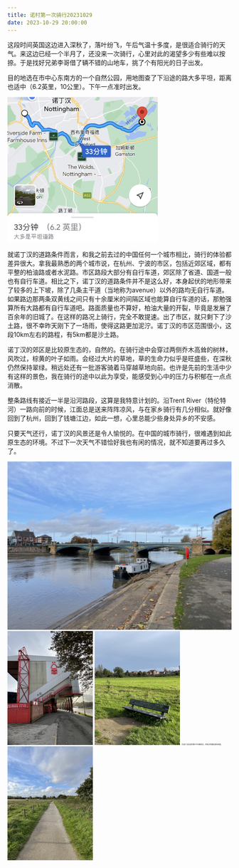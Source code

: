 ```yaml
---
title: 诺村第一次骑行20231029
date: 2023-10-29 20:00:00
---
```


这段时间英国这边进入深秋了，落叶纷飞，午后气温十多度，是很适合骑行的天气。来这边已经一个半月了，还没来一次骑行，心里对此的渴望多少有些难以按捺。于是找好兄弟李哥借了辆不错的山地车，挑了个有阳光的日子出发。

目的地选在市中心东南方的一个自然公园，用地图查了下沿途的路大多平坦，距离也适中（6.2英里，10公里）。下午一点准时出发。

<img src="/img/1029-1.jpg" alt="计划路线" style="zoom: 33%;" />

就诺丁汉的道路条件而言，和我之前去过的中国任何一个城市相比，骑行的体验都差异很大。拿我最熟悉的两个城市说，在杭州、宁波的市区，包括近郊区域，都有平整的柏油路或者水泥路。市区路段大部分有自行车道，郊区除了省道、国道一般也有自行车道。相比之下，诺丁汉的道路条件并不是这么好，本身起伏的地形带来了较多的上下坡，除了几条主干道（当地称为avenue）以外的路均无自行车道。如果路边那两条双黄线之间只有十余厘米的间隔区域也能算自行车道的话，那勉强算所有大路都有自行车道吧。路面质量也不算好，柏油大量的开裂，毕竟是发展了百余年的旧城了。在这样的路况上骑行，完全不敢提速。出了市区，就只剩下了沙土路，很不幸昨天刚下了一场雨，使得这路更加泥泞。诺丁汉的市区范围很小，这段10km左右的路程，有5km都是沙土路。

诺丁汉的郊区是比较原生态的，自然的。在骑行途中会穿过两侧乔木高耸的树林，风吹过，棕黄的叶子如雨。会经过大片的草地，草的生命力似乎是旺盛些，在深秋仍然保持翠绿。稍远处还有一批游客骑着马穿越草地向前。也许是先前的生活中少有这样的景色，我在骑行的途中以此为享受，能感受到心中的压力与积郁在一点点消散。

整条路线有接近一半是沿河路段，这算是我特意计划的。沿Trent River（特伦特河）一路向前的时候，江面总是送来阵阵凉风，与在家乡骑行有几分相似。就好像回到了杭州，回到了钱塘江边，如此一想，心里总能少些身处异乡的不安感。

只要天气还行，诺丁汉的风景还是令人愉悦的。在中国的城市骑行，很难遇到如此原生态的环境。不过下一次天气不错恰好我也有闲的情况，就不知道要再过多久了。

<img src="/img/1029-2.jpg" alt="沿河风景，想到了去年此时在宁波奉化江沿线拍桥。" style="zoom: 50%;" />

<img src="/img/1029-3.jpg" alt="路上经过诺丁汉森林的主场，希望有机会能来看场英超。" style="zoom:25%;" />

<img src="/img/1029-4.jpg" alt="阳光很好。" style="zoom:25%;" />

<img src="/img/1029-5.jpg" alt="诺丁汉这边的落叶不会被清扫，所到之处都是满地金黄。" style="zoom:25%;" />

<img src="/img/1029-6.jpg" alt="乡村风景很治愈人。" style="zoom:25%;" />
